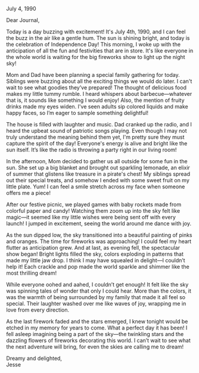 
July 4, 1990

Dear Journal,

Today is a day buzzing with excitement! It's July 4th, 1990, and I can feel the buzz in the air like a gentle hum. The sun is shining bright, and today is the celebration of Independence Day! This morning, I woke up with the anticipation of all the fun and festivities that are in store. It's like everyone in the whole world is waiting for the big fireworks show to light up the night sky!

Mom and Dad have been planning a special family gathering for today. Siblings were buzzing about all the exciting things we would do later. I can't wait to see what goodies they’ve prepared! The thought of delicious food makes my little tummy rumble. I heard whispers about barbecue—whatever that is, it sounds like something I would enjoy! Also, the mention of fruity drinks made my eyes widen. I've seen adults sip colored liquids and make happy faces, so I’m eager to sample something delightful!

The house is filled with laughter and music. Dad cranked up the radio, and I heard the upbeat sound of patriotic songs playing. Even though I may not truly understand the meaning behind them yet, I'm pretty sure they must capture the spirit of the day! Everyone's energy is alive and bright like the sun itself. It’s like the radio is throwing a party right in our living room!

In the afternoon, Mom decided to gather us all outside for some fun in the sun. She set up a big blanket and brought out sparkling lemonade, an elixir of summer that glistens like treasure in a pirate's chest! My siblings spread out their special treats, and somehow I ended with some sweet fruit on my little plate. Yum! I can feel a smile stretch across my face when someone offers me a piece!

After our festive picnic, we played games with baby rockets made from colorful paper and candy! Watching them zoom up into the sky felt like magic—it seemed like my little wishes were being sent off with every launch! I jumped in excitement, seeing the world around me dance with joy. 

As the sun dipped low, the sky transitioned into a beautiful painting of pinks and oranges. The time for fireworks was approaching! I could feel my heart flutter as anticipation grew. And at last, as evening fell, the spectacular show began! Bright lights filled the sky, colors exploding in patterns that made my little jaw drop. I think I may have squealed in delight—I couldn’t help it! Each crackle and pop made the world sparkle and shimmer like the most thrilling dream!

While everyone oohed and aahed, I couldn’t get enough! It felt like the sky was spinning tales of wonder that only I could hear. More than the colors, it was the warmth of being surrounded by my family that made it all feel so special. Their laughter washed over me like waves of joy, wrapping me in love from every direction. 

As the last firework faded and the stars emerged, I knew tonight would be etched in my memory for years to come. What a perfect day it has been! I fell asleep imagining being a part of the sky—the twinkling stars and the dazzling flowers of fireworks decorating this world. I can’t wait to see what the next adventure will bring, for even the skies are calling me to dream!

Dreamy and delighted,  
Jesse
